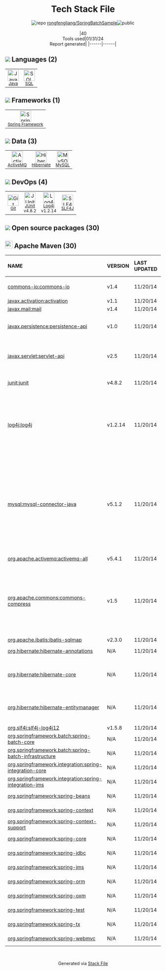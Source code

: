 <!--
&lt;--- Readme.md Snippet without images Start ---&gt;
## Tech Stack
rongfengliang/SpringBatchSample is built on the following main stack:

- [Java](https://www.java.com) – Languages
- [MySQL](http://www.mysql.com) – Databases
- [ActiveMQ](http://activemq.apache.org/) – Message Queue
- [Hibernate](http://hibernate.org/) – Object Relational Mapper (ORM)
- [Spring Framework](https://spring.io/projects/spring-framework) – Frameworks (Full Stack)
- [JUnit](http://junit.org/) – Testing Frameworks
- [SQL](https://en.wikipedia.org/wiki/SQL) – Languages
- [Log4j](https://logging.apache.org/log4j/2.x/) – Logging Tools
- [SLF4J](http://slf4j.org/) – Log Management

Full tech stack [here](/techstack.md)

&lt;--- Readme.md Snippet without images End ---&gt;

&lt;--- Readme.md Snippet with images Start ---&gt;
## Tech Stack
rongfengliang/SpringBatchSample is built on the following main stack:

- <img width='25' height='25' src='https://img.stackshare.io/service/995/K85ZWV2F.png' alt='Java'/> [Java](https://www.java.com) – Languages
- <img width='25' height='25' src='https://img.stackshare.io/service/1025/logo-mysql-170x170.png' alt='MySQL'/> [MySQL](http://www.mysql.com) – Databases
- <img width='25' height='25' src='https://img.stackshare.io/service/1062/default_08edb6f82e2c79424efc1e297ab096e50acd8e0b.jpg' alt='ActiveMQ'/> [ActiveMQ](http://activemq.apache.org/) – Message Queue
- <img width='25' height='25' src='https://img.stackshare.io/service/1756/1uNl_IZX.png' alt='Hibernate'/> [Hibernate](http://hibernate.org/) – Object Relational Mapper (ORM)
- <img width='25' height='25' src='https://img.stackshare.io/service/2006/spring-framework-project-logo.png' alt='Spring Framework'/> [Spring Framework](https://spring.io/projects/spring-framework) – Frameworks (Full Stack)
- <img width='25' height='25' src='https://img.stackshare.io/service/2020/874086.png' alt='JUnit'/> [JUnit](http://junit.org/) – Testing Frameworks
- <img width='25' height='25' src='https://img.stackshare.io/service/2271/default_068d33483bba6b81ee13fbd4dc7aab9780896a54.png' alt='SQL'/> [SQL](https://en.wikipedia.org/wiki/SQL) – Languages
- <img width='25' height='25' src='https://img.stackshare.io/service/2804/Coralogix-log4j-integration.jpg' alt='Log4j'/> [Log4j](https://logging.apache.org/log4j/2.x/) – Logging Tools
- <img width='25' height='25' src='https://img.stackshare.io/service/2805/05518ecaa42841e834421e9d6987b04f_400x400.png' alt='SLF4J'/> [SLF4J](http://slf4j.org/) – Log Management

Full tech stack [here](/techstack.md)

&lt;--- Readme.md Snippet with images End ---&gt;
-->
<div align="center">

# Tech Stack File
![](https://img.stackshare.io/repo.svg "repo") [rongfengliang/SpringBatchSample](https://github.com/rongfengliang/SpringBatchSample)![](https://img.stackshare.io/public_badge.svg "public")
<br/><br/>
|40<br/>Tools used|01/31/24 <br/>Report generated|
|------|------|
</div>

## <img src='https://img.stackshare.io/languages.svg'/> Languages (2)
<table><tr>
  <td align='center'>
  <img width='36' height='36' src='https://img.stackshare.io/service/995/K85ZWV2F.png' alt='Java'>
  <br>
  <sub><a href="https://www.java.com">Java</a></sub>
  <br>
  <sub></sub>
</td>

<td align='center'>
  <img width='36' height='36' src='https://img.stackshare.io/service/2271/default_068d33483bba6b81ee13fbd4dc7aab9780896a54.png' alt='SQL'>
  <br>
  <sub><a href="https://en.wikipedia.org/wiki/SQL">SQL</a></sub>
  <br>
  <sub></sub>
</td>

</tr>
</table>

## <img src='https://img.stackshare.io/frameworks.svg'/> Frameworks (1)
<table><tr>
  <td align='center'>
  <img width='36' height='36' src='https://img.stackshare.io/service/2006/spring-framework-project-logo.png' alt='Spring Framework'>
  <br>
  <sub><a href="https://spring.io/projects/spring-framework">Spring Framework</a></sub>
  <br>
  <sub></sub>
</td>

</tr>
</table>

## <img src='https://img.stackshare.io/databases.svg'/> Data (3)
<table><tr>
  <td align='center'>
  <img width='36' height='36' src='https://img.stackshare.io/service/1062/default_08edb6f82e2c79424efc1e297ab096e50acd8e0b.jpg' alt='ActiveMQ'>
  <br>
  <sub><a href="http://activemq.apache.org/">ActiveMQ</a></sub>
  <br>
  <sub></sub>
</td>

<td align='center'>
  <img width='36' height='36' src='https://img.stackshare.io/service/1756/1uNl_IZX.png' alt='Hibernate'>
  <br>
  <sub><a href="http://hibernate.org/">Hibernate</a></sub>
  <br>
  <sub></sub>
</td>

<td align='center'>
  <img width='36' height='36' src='https://img.stackshare.io/service/1025/logo-mysql-170x170.png' alt='MySQL'>
  <br>
  <sub><a href="http://www.mysql.com">MySQL</a></sub>
  <br>
  <sub></sub>
</td>

</tr>
</table>

## <img src='https://img.stackshare.io/devops.svg'/> DevOps (4)
<table><tr>
  <td align='center'>
  <img width='36' height='36' src='https://img.stackshare.io/service/1046/git.png' alt='Git'>
  <br>
  <sub><a href="http://git-scm.com/">Git</a></sub>
  <br>
  <sub></sub>
</td>

<td align='center'>
  <img width='36' height='36' src='https://img.stackshare.io/service/2020/874086.png' alt='JUnit'>
  <br>
  <sub><a href="http://junit.org/">JUnit</a></sub>
  <br>
  <sub>v4.8.2</sub>
</td>

<td align='center'>
  <img width='36' height='36' src='https://img.stackshare.io/service/2804/Coralogix-log4j-integration.jpg' alt='Log4j'>
  <br>
  <sub><a href="https://logging.apache.org/log4j/2.x/">Log4j</a></sub>
  <br>
  <sub>v1.2.14</sub>
</td>

<td align='center'>
  <img width='36' height='36' src='https://img.stackshare.io/service/2805/05518ecaa42841e834421e9d6987b04f_400x400.png' alt='SLF4J'>
  <br>
  <sub><a href="http://slf4j.org/">SLF4J</a></sub>
  <br>
  <sub></sub>
</td>

</tr>
</table>


## <img src='https://img.stackshare.io/group.svg' /> Open source packages (30)</h2>

## <img width='24' height='24' src='https://img.stackshare.io/package_manager/977/default_9833f2ef0bbc2a946b4cc5e9307264033361076b.png'/> Apache Maven (30)

|NAME|VERSION|LAST UPDATED|LAST UPDATED BY|LICENSE|VULNERABILITIES|
|:------|:------|:------|:------|:------|:------|
|[commons-io:commons-io](http://commons.apache.org/proper/commons-io/)|v1.4|11/20/14|jxta.liu |Apache-2.0|[CVE-2021-29425](https://github.com/advisories/GHSA-gwrp-pvrq-jmwv) (Moderate)|
|[javax.activation:activation](http://java.sun.com/javase/technologies/desktop/javabeans/jaf/index.jsp)|v1.1|11/20/14|liuxiang |CDDL-1.0|N/A|
|[javax.mail:mail](http://kenai.com/projects/javamail)|v1.4|11/20/14|jxta.liu |Other|N/A|
|[javax.persistence:persistence-api]()|v1.0|11/20/14|liuxiang |GPL-2.0-with-classpath-exception|N/A|
|[javax.servlet:servlet-api]()|v2.5|11/20/14|jxta.liu |CDDL-1.0,GPL-2.0-with-classpath-exception|N/A|
|[junit:junit](http://junit.org)|v4.8.2|11/20/14|jxta.liu |EPL-1.0|[CVE-2020-15250](https://github.com/advisories/GHSA-269g-pwp5-87pp) (Moderate)|
|[log4j:log4j](http://logging.apache.org/log4j/1.2/)|v1.2.14|11/20/14|jxta.liu |Apache-2.0|[CVE-2022-23305](https://github.com/advisories/GHSA-65fg-84f6-3jq3) (Critical)<br/>[CVE-2022-23307](https://github.com/advisories/GHSA-f7vh-qwp3-x37m) (Critical)<br/>[CVE-2019-17571](https://github.com/advisories/GHSA-2qrg-x229-3v8q) (Critical)<br/>[CVE-2022-23302](https://github.com/advisories/GHSA-w9p3-5cr8-m3jj) (High)<br/>[CVE-2021-4104](https://github.com/advisories/GHSA-fp5r-v3w9-4333) (High)|
|[mysql:mysql-connector-java](http://dev.mysql.com/doc/connector-j/en/)|v5.1.2|11/20/14|jxta.liu |GPL-3.0-only|[CVE-2018-3258](https://github.com/advisories/GHSA-4vrv-ch96-6h42) (High)<br/>[CVE-2017-3523](https://github.com/advisories/GHSA-2xxh-f8r3-hvvr) (High)<br/>[CVE-2019-2692](https://github.com/advisories/GHSA-jcq3-cprp-m333) (Moderate)<br/>[CVE-2017-3586](https://github.com/advisories/GHSA-pwh7-92h3-mqr6) (Moderate)<br/>[CVE-2015-2575](https://github.com/advisories/GHSA-gc43-g62c-99g2) (Moderate)<br/>[CVE-2022-21363](https://github.com/advisories/GHSA-g76j-4cxx-23h9) (Moderate)<br/>[CVE-2017-3589](https://github.com/advisories/GHSA-cjcf-wm2p-59h5) (Low)|
|[org.apache.activemq:activemq-all]()|v5.4.1|11/20/14|liuxiang |Apache-2.0|[CVE-2012-6551](https://github.com/advisories/GHSA-34fp-xvxp-rg22) (Moderate)|
|[org.apache.commons:commons-compress](https://commons.apache.org/proper/commons-compress/)|v1.5|11/20/14|liuxiang |Apache-2.0|[CVE-2021-36090](https://github.com/advisories/GHSA-mc84-pj99-q6hh) (High)<br/>[CVE-2021-35515](https://github.com/advisories/GHSA-7hfm-57qf-j43q) (High)<br/>[CVE-2021-35516](https://github.com/advisories/GHSA-crv7-7245-f45f) (High)<br/>[CVE-2021-35517](https://github.com/advisories/GHSA-xqfj-vm6h-2x34) (High)<br/>[CVE-2018-11771](https://github.com/advisories/GHSA-hrmr-f5m6-m9pq) (Moderate)|
|[org.apache.ibatis:ibatis-sqlmap]()|v2.3.0|11/20/14|liuxiang |N/A|N/A|
|[org.hibernate:hibernate-annotations](http://hibernate.org/hibernate-annotations)|N/A|11/20/14|liuxiang |LGPL-2.1+|N/A|
|[org.hibernate:hibernate-core](http://hibernate.org/orm)|N/A|11/20/14|liuxiang |LGPL-2.0-only,GPL-3.0-or-later|N/A|
|[org.hibernate:hibernate-entitymanager](http://hibernate.org/orm)|N/A|11/20/14|liuxiang |LGPL-2.0-only,GPL-3.0-or-later|N/A|
|[org.slf4j:slf4j-log4j12](http://www.slf4j.org)|v1.5.8|11/20/14|liuxiang |MIT|N/A|
|[org.springframework.batch:spring-batch-core](http://static.springframework.org/spring-batch/${project.artifactId})|N/A|11/20/14|liuxiang |Apache-2.0|N/A|
|[org.springframework.batch:spring-batch-infrastructure](http://static.springframework.org/spring-batch/${project.artifactId})|N/A|11/20/14|liuxiang |Apache-2.0|N/A|
|[org.springframework.integration:spring-integration-core](https://github.com/SpringSource/spring-integration)|N/A|11/20/14|liuxiang |Apache-2.0|N/A|
|[org.springframework.integration:spring-integration-jms](https://github.com/SpringSource/spring-integration)|N/A|11/20/14|liuxiang |Apache-2.0|N/A|
|[org.springframework:spring-beans](https://github.com/spring-projects/spring-framework)|N/A|11/20/14|liuxiang |Apache-2.0|N/A|
|[org.springframework:spring-context](https://github.com/spring-projects/spring-framework)|N/A|11/20/14|liuxiang |Apache-2.0|N/A|
|[org.springframework:spring-context-support](https://github.com/spring-projects/spring-framework)|N/A|11/20/14|liuxiang |Apache-2.0|N/A|
|[org.springframework:spring-core](https://github.com/spring-projects/spring-framework)|N/A|11/20/14|liuxiang |Apache-2.0|N/A|
|[org.springframework:spring-jdbc](https://github.com/spring-projects/spring-framework)|N/A|11/20/14|liuxiang |Apache-2.0|N/A|
|[org.springframework:spring-jms](https://github.com/spring-projects/spring-framework)|N/A|11/20/14|liuxiang |Apache-2.0|N/A|
|[org.springframework:spring-orm](https://github.com/spring-projects/spring-framework)|N/A|11/20/14|liuxiang |Apache-2.0|N/A|
|[org.springframework:spring-oxm](https://github.com/spring-projects/spring-framework)|N/A|11/20/14|liuxiang |Apache-2.0|N/A|
|[org.springframework:spring-test](https://github.com/spring-projects/spring-framework)|N/A|11/20/14|liuxiang |Apache-2.0|N/A|
|[org.springframework:spring-tx](https://github.com/spring-projects/spring-framework)|N/A|11/20/14|liuxiang |Apache-2.0|N/A|
|[org.springframework:spring-webmvc](https://github.com/spring-projects/spring-framework)|N/A|11/20/14|liuxiang |Apache-2.0|N/A|

<br/>
<div align='center'>

Generated via [Stack File](https://github.com/marketplace/stack-file)
